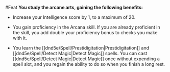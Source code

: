 #Feat
**You study the arcane arts, gaining the following benefits:**

* Increase your Intelligence score by 1, to a maximum of 20.

* You gain proficiency in the Arcana skill. If you are already proficient in the skill, you add double your proficiency bonus to checks you make with it.

* You learn the [[dnd5e/Spell/Prestidigitation\|Prestidigitation]] and [[dnd5e/Spell/Detect Magic\|Detect Magic]] spells. You can cast [[dnd5e/Spell/Detect Magic\|Detect Magic]] once without expending a spell slot, and you regain the ability to do so when you finish a long rest.